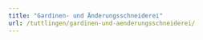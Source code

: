 ```yaml
---
title: "Gardinen- und Änderungsschneiderei"
url: /tuttlingen/gardinen-und-aenderungsschneiderei/
---
```

